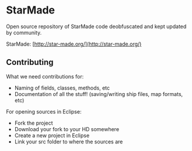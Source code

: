 StarMade
========

Open source repository of StarMade code deobfuscated and kept updated by community.

StarMade: [http://star-made.org/](http://star-made.org/)

Contributing
-----------

What we need contributions for:
* Naming of fields, classes, methods, etc
* Documentation of all the stuff! (saving/writing ship files, map formats, etc)

For opening sources in Eclipse:
* Fork the project
* Download your fork to your HD somewhere
* Create a new project in Eclipse
* Link your src folder to where the sources are
